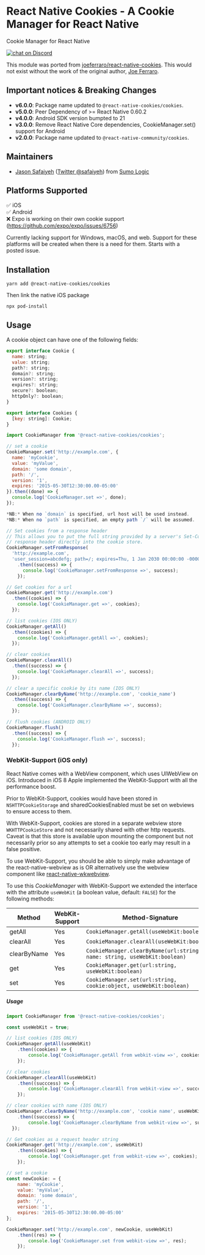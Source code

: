 # React Native Cookies - A Cookie Manager for React Native

Cookie Manager for React Native

<a href="https://discord.gg/CJHKVeW6sp">
<img src="https://img.shields.io/discord/764994995098615828?label=Discord&logo=Discord&style=for-the-badge"
            alt="chat on Discord"></a>

This module was ported from [joeferraro/react-native-cookies](https://github.com/joeferraro/react-native-cookies). This would not exist without the work of the original author, [Joe Ferraro](https://github.com/joeferraro).

## Important notices & Breaking Changes
- **v6.0.0**: Package name updated to `@react-native-cookies/cookies`.
- **v5.0.0**: Peer Dependency of >= React Native 0.60.2
- **v4.0.0**: Android SDK version bumpted to 21
- **v3.0.0**: Remove React Native Core dependencies, CookieManager.set() support for Android
- **v2.0.0**: Package name updated to `@react-native-community/cookies`.

## Maintainers

- [Jason Safaiyeh](https://github.com/safaiyeh) ([Twitter @safaiyeh](https://twitter.com/safaiyeh)) from [Sumo Logic](https://www.sumologic.com)

## Platforms Supported

✅ iOS  
✅ Android  
❌ Expo is working on their own cookie support (https://github.com/expo/expo/issues/6756)

Currently lacking support for Windows, macOS, and web. Support for these platforms will be created when there is a need for them. Starts with a posted issue.

## Installation

```
yarn add @react-native-cookies/cookies
```

Then link the native iOS package

```
npx pod-install
```

## Usage

A cookie object can have one of the following fields:

```javascript
export interface Cookie {
  name: string;
  value: string;
  path?: string;
  domain?: string;
  version?: string;
  expires?: string;
  secure?: boolean;
  httpOnly?: boolean;
}

export interface Cookies {
  [key: string]: Cookie;
}
```

```javascript
import CookieManager from '@react-native-cookies/cookies';

// set a cookie
CookieManager.set('http://example.com', {
  name: 'myCookie',
  value: 'myValue',
  domain: 'some domain',
  path: '/',
  version: '1',
  expires: '2015-05-30T12:30:00.00-05:00'
}).then((done) => {
  console.log('CookieManager.set =>', done);
});

*NB:* When no `domain` is specified, url host will be used instead.
*NB:* When no `path` is specified, an empty path `/` will be assumed.

// Set cookies from a response header
// This allows you to put the full string provided by a server's Set-Cookie
// response header directly into the cookie store.
CookieManager.setFromResponse(
  'http://example.com',
  'user_session=abcdefg; path=/; expires=Thu, 1 Jan 2030 00:00:00 -0000; secure; HttpOnly')
    .then((success) => {
      console.log('CookieManager.setFromResponse =>', success);
    });

// Get cookies for a url
CookieManager.get('http://example.com')
  .then((cookies) => {
    console.log('CookieManager.get =>', cookies);
  });

// list cookies (IOS ONLY)
CookieManager.getAll()
  .then((cookies) => {
    console.log('CookieManager.getAll =>', cookies);
  });

// clear cookies
CookieManager.clearAll()
  .then((success) => {
    console.log('CookieManager.clearAll =>', success);
  });

// clear a specific cookie by its name (IOS ONLY)
CookieManager.clearByName('http://example.com', 'cookie_name')
  .then((success) => {
    console.log('CookieManager.clearByName =>', success);
  });

// flush cookies (ANDROID ONLY)
CookieManager.flush()
  .then((success) => {
    console.log('CookieManager.flush =>', success);
  });
```

### WebKit-Support (iOS only)

React Native comes with a WebView component, which uses UIWebView on iOS. Introduced in iOS 8 Apple implemented the WebKit-Support with all the performance boost.

Prior to WebKit-Support, cookies would have been stored in `NSHTTPCookieStorage` and sharedCookiesEnabled must be set on webviews to ensure access to them.

With WebKit-Support, cookies are stored in a separate webview store `WKHTTPCookieStore` and not necessarily shared with other http requests. Caveat is that this store is available upon mounting the component but not necessarily prior so any attempts to set a cookie too early may result in a false positive.

To use WebKit-Support, you should be able to simply make advantage of the react-native-webview as is OR alternatively use the webview component like [react-native-wkwebview](https://github.com/CRAlpha/react-native-wkwebview).

To use this _CookieManager_ with WebKit-Support we extended the interface with the attribute `useWebKit` (a boolean value, default: `FALSE`) for the following methods:

| Method      | WebKit-Support | Method-Signature                                                         |
| ----------- | -------------- | ------------------------------------------------------------------------ |
| getAll      | Yes            | `CookieManager.getAll(useWebKit:boolean)`                                |
| clearAll    | Yes            | `CookieManager.clearAll(useWebKit:boolean)`                              |
| clearByName | Yes            | `CookieManager.clearByName(url:string, name: string, useWebKit:boolean)` |
| get         | Yes            | `CookieManager.get(url:string, useWebKit:boolean)`                       |
| set         | Yes            | `CookieManager.set(url:string, cookie:object, useWebKit:boolean)`        |

##### Usage

```javascript
import CookieManager from '@react-native-cookies/cookies';

const useWebKit = true;

// list cookies (IOS ONLY)
CookieManager.getAll(useWebKit)
	.then((cookies) => {
		console.log('CookieManager.getAll from webkit-view =>', cookies);
	});

// clear cookies
CookieManager.clearAll(useWebKit)
	.then((succcess) => {
		console.log('CookieManager.clearAll from webkit-view =>', succcess);
	});

// clear cookies with name (IOS ONLY)
CookieManager.clearByName('http://example.com', 'cookie name', useWebKit)
	.then((succcess) => {
		console.log('CookieManager.clearByName from webkit-view =>', succcess);
  });

// Get cookies as a request header string
CookieManager.get('http://example.com', useWebKit)
	.then((cookies) => {
		console.log('CookieManager.get from webkit-view =>', cookies);
	});

// set a cookie
const newCookie: = {
	name: 'myCookie',
	value: 'myValue',
	domain: 'some domain',
	path: '/',
	version: '1',
	expires: '2015-05-30T12:30:00.00-05:00'
};

CookieManager.set('http://example.com', newCookie, useWebKit)
	.then((res) => {
		console.log('CookieManager.set from webkit-view =>', res);
	});
```
